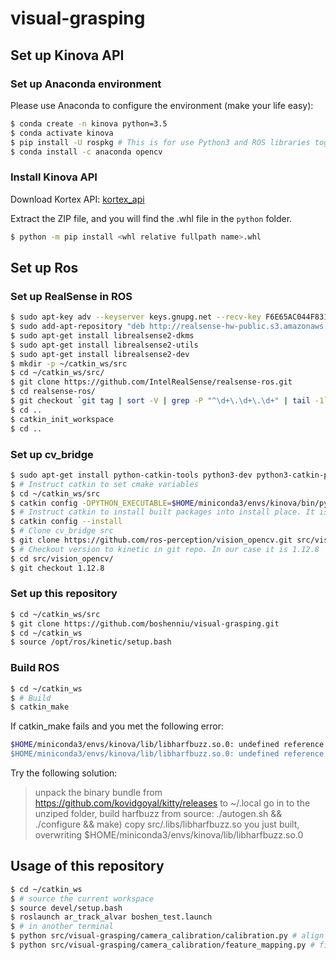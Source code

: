 # visual-grasping

## Set up Kinova API

### Set up Anaconda environment
Please use Anaconda to configure the environment (make your life easy):
```bash
$ conda create -n kinova python=3.5
$ conda activate kinova
$ pip install -U rospkg # This is for use Python3 and ROS libraries together
$ conda install -c anaconda opencv
```
### Install Kinova API
Download Kortex API: [kortex_api](https://artifactory.kinovaapps.com/artifactory/generic-local-public/kortex/API/2.0.0/kortex_api_2.0.0.zip)  

Extract the ZIP file, and you will find the .whl file in the ```python``` folder.

```bash
$ python -m pip install <whl relative fullpath name>.whl
```


## Set up Ros

### Set up RealSense in ROS
```bash
$ sudo apt-key adv --keyserver keys.gnupg.net --recv-key F6E65AC044F831AC80A06380C8B3A55A6F3EFCDE || sudo apt-key adv --keyserver hkp://keyserver.ubuntu.com:80 --recv-key F6E65AC044F831AC80A06380C8B3A55A6F3EFCDE
$ sudo add-apt-repository "deb http://realsense-hw-public.s3.amazonaws.com/Debian/apt-repo xenial main" -u
$ sudo apt-get install librealsense2-dkms
$ sudo apt-get install librealsense2-utils
$ sudo apt-get install librealsense2-dev
$ mkdir -p ~/catkin_ws/src
$ cd ~/catkin_ws/src/
$ git clone https://github.com/IntelRealSense/realsense-ros.git
$ cd realsense-ros/
$ git checkout `git tag | sort -V | grep -P "^\d+\.\d+\.\d+" | tail -1`
$ cd ..
$ catkin_init_workspace
$ cd ..
```

### Set up cv_bridge
```bash
$ sudo apt-get install python-catkin-tools python3-dev python3-catkin-pkg-modules python3-numpy python3-yaml ros-kinetic-cv-bridge
$ # Instruct catkin to set cmake variables
$ cd ~/catkin_ws/src
$ catkin config -DPYTHON_EXECUTABLE=$HOME/miniconda3/envs/kinova/bin/python3.5 -DPYTHON_INCLUDE_DIR=$HOME/miniconda3/envs/kinova/include/python3.5m/ -DPYTHON_LIBRARY=$HOME/miniconda3/envs/kinova/lib/libpython3.5m.so
$ # Instruct catkin to install built packages into install place. It is $CATKIN_WORKSPACE/install folder
$ catkin config --install
$ # Clone cv_bridge src
$ git clone https://github.com/ros-perception/vision_opencv.git src/vision_opencv
$ # Checkout version to kinetic in git repo. In our case it is 1.12.8
$ cd src/vision_opencv/
$ git checkout 1.12.8
```

### Set up this repository
```bash
$ cd ~/catkin_ws/src
$ git clone https://github.com/boshenniu/visual-grasping.git
$ cd ~/catkin_ws
$ source /opt/ros/kinetic/setup.bash
```

### Build ROS
```bash
$ cd ~/catkin_ws
$ # Build
$ catkin_make
```

If catkin_make fails and you met the following error:
```bash
$HOME/miniconda3/envs/kinova/lib/libharfbuzz.so.0: undefined reference to `FT_Done_MM_Var'
$HOME/miniconda3/envs/kinova/lib/libharfbuzz.so.0: undefined reference to `FT_Get_Var_Blend_Coordinates'
```

Try the following solution:
> unpack the binary bundle from https://github.com/kovidgoyal/kitty/releases to ~/.local
> go in to the unziped folder, build harfbuzz from source: ./autogen.sh && ./configure && make)
> copy src/.libs/libharfbuzz.so you just built, overwriting $HOME/miniconda3/envs/kinova/lib/libharfbuzz.so.0



## Usage of this repository
```bash
$ cd ~/catkin_ws
$ # source the current workspace
$ source devel/setup.bash
$ roslaunch ar_track_alvar boshen_test.launch
$ # in another terminal
$ python src/visual-grasping/camera_calibration/calibration.py # align camera frame and robot base frame
$ python src/visual-grasping/camera_calibration/feature_mapping.py # find PCB component using feature mapping
```

